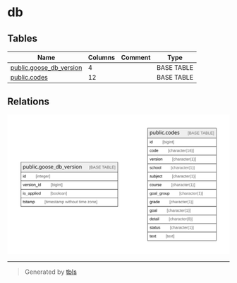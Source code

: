 # db

## Tables

| Name | Columns | Comment | Type |
| ---- | ------- | ------- | ---- |
| [public.goose_db_version](public.goose_db_version.md) | 4 |  | BASE TABLE |
| [public.codes](public.codes.md) | 12 |  | BASE TABLE |

## Relations

![er](schema.svg)

---

> Generated by [tbls](https://github.com/k1LoW/tbls)
